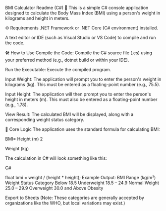 BMI Calculator Readme (C#) 📏
This is a simple C# console application designed to calculate the Body Mass Index (BMI) using a person's weight in kilograms and height in meters.

⚙️ Requirements
.NET Framework or .NET Core (C# environment) installed.

A text editor or IDE (such as Visual Studio or VS Code) to compile and run the code.

🛠️ How to Use
Compile the Code: Compile the C# source file (.cs) using your preferred method (e.g., dotnet build or within your IDE).

Run the Executable: Execute the compiled program.

Input Weight: The application will prompt you to enter the person's weight in kilograms (kg). This must be entered as a floating-point number (e.g., 75.5).

Input Height: The application will then prompt you to enter the person's height in meters (m). This must also be entered as a floating-point number (e.g., 1.78).

View Result: The calculated BMI will be displayed, along with a corresponding weight status category.

📝 Core Logic
The application uses the standard formula for calculating BMI:

BMI= 
Height (m) 
2
 
Weight (kg)
​
 
The calculation in C# will look something like this:

C#

float bmi = weight / (height * height);
Example Output:
BMI Range (kg/m²)	Weight Status Category
Below 18.5	Underweight
18.5 – 24.9	Normal Weight
25.0 – 29.9	Overweight
30.0 and Above	Obesity

Export to Sheets
(Note: These categories are generally accepted by organizations like the WHO, but local variations may exist.)
